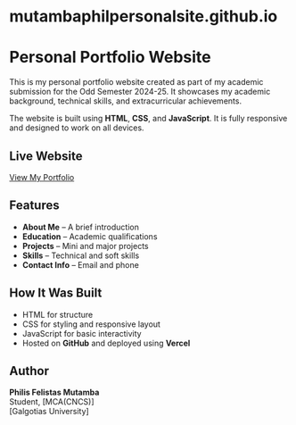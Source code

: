 # mutambaphilpersonalsite.github.io
# Personal Portfolio Website

This is my personal portfolio website created as part of my academic submission for the Odd Semester 2024-25. It showcases my academic background, technical skills, and extracurricular achievements.

The website is built using **HTML**, **CSS**, and **JavaScript**. It is fully responsive and designed to work on all devices.

## Live Website

[View My Portfolio](https://your-portfolio.vercel.app)

## Features

- **About Me** – A brief introduction
- **Education** – Academic qualifications
- **Projects** – Mini and major projects
- **Skills** – Technical and soft skills
- **Contact Info** – Email and phone

## How It Was Built

- HTML for structure
- CSS for styling and responsive layout
- JavaScript for basic interactivity
- Hosted on **GitHub** and deployed using **Vercel**

## Author

**Philis Felistas Mutamba**  
Student, [MCA(CNCS)]  
[Galgotias University]

